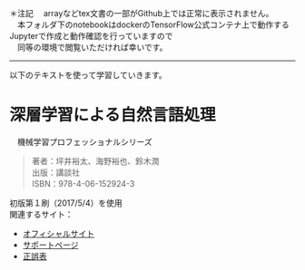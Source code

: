 ＊注記
　arrayなどtex文書の一部がGithub上では正常に表示されません。  
　本フォルダ下のnotebookはdockerのTensorFlow公式コンテナ上で動作するJupyterで作成と動作確認を行っていますので  
　同等の環境で閲覧いただければ幸いです。  

---


以下のテキストを使って学習していきます。

# 深層学習による自然言語処理
　機械学習プロフェッショナルシリーズ
>著者：坪井裕太、海野裕也、鈴木潤  
出版：講談社  
ISBN：978-4-06-152924-3

初版第１刷（2017/5/4）を使用  
関連するサイト：
 - [オフィシャルサイト](http://www.kspub.co.jp/book/detail/1529243.html)
 - [サポートページ](https://sites.google.com/view/mlpdeeplearning4nlp)
 - [正誤表](https://github.com/mlpnlp/mlpnlp)
